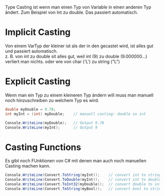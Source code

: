 Type Casting ist wenn man einen Typ von Variable in einen anderen Typ ändert. Zum Beispiel von Int zu double. Das passiert automatisch.

# Implicit Casting
Von einem VarTyp der kleiner ist als der in den gecastet wird, ist alles gut und passiert automatisch.  
z. B. von int zu double sit alles gut, weil int (9) zu double (9.000000...) verliert man nichts. oder wie von char ('L') zu string ("L")
# Explicit Casting
Wenn man ein Typ zu einem kleineren Typ ändern will muss man manuell noch hinzuschreiben zu welchem Typ es wird.

```c#
double myDouble = 9.78;
int myInt = (int) myDouble;    // manuell casting: double zu int

Console.WriteLine(myDouble);   // Output 9.78
Console.WriteLine(myInt);      // Output 9
```
# Casting Functions
Es gibt noch FUnktionen von C# mit denen man auch noch manuellen Casting machen kann.
```c#
Console.WriteLine(Convert.ToString(myInt));    // convert int to string
Console.WriteLine(Convert.ToDouble(myInt));    // convert int to double
Console.WriteLine(Convert.ToInt32(myDouble));  // convert double to int
Console.WriteLine(Convert.ToString(myBool));   // convert bool to string
```

